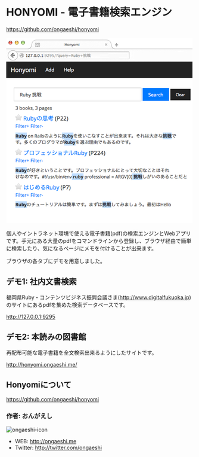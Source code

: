 # HONYOMI - 電子書籍検索エンジン

https://github.com/ongaeshi/honyomi

![honyomi-pamphlet](https://raw.githubusercontent.com/ongaeshi/f-ruby-07-exhibition/master/honyomi-pamphlet.jpg)

個人やイントラネット環境で使える電子書籍(pdf)の検索エンジンとWebアプリです。手元にある大量のpdfをコマンドラインから登録し、ブラウザ経由で簡単に検索したり、気になるページにメモを付けることが出来ます。

ブラウザの各タブにデモを用意しました。

## デモ1: 社内文書検索
福岡県Ruby・コンテンツビジネス振興会議さま(http://www.digitalfukuoka.jp) のサイトにあるpdfを集めた検索データベースです。

http://127.0.0.1:9295

## デモ2: 本読みの図書館
再配布可能な電子書籍を全文検索出来るようにしたサイトです。

http://honyomi.ongaeshi.me/

## Honyomiについて
https://github.com/ongaeshi/honyomi

### 作者: おんがえし
![ongaeshi-icon](http://www.gravatar.com/avatar/6377451175704e2d367ce508bffc1fa5)

- WEB:   http://ongaeshi.me
- Twitter: http://twitter.com/ongaeshi
